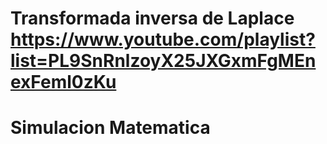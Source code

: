 # Transformada inversa de Laplace https://www.youtube.com/playlist?list=PL9SnRnlzoyX25JXGxmFgMEnexFeml0zKu
# Simulacion Matematica

